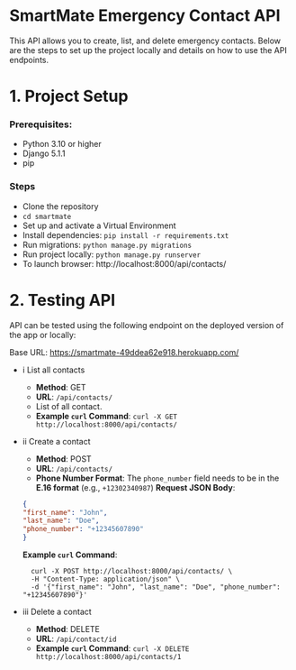 # SmartMate Emergency Contact API

This API allows you to create, list, and delete emergency contacts. Below are the steps to set up the project locally and details on how to use the API endpoints.

# 1. Project Setup

### Prerequisites:
- Python 3.10 or higher
- Django 5.1.1
- pip

### Steps
- Clone the repository
- `cd smartmate`
- Set up and activate a Virtual Environment
- Install dependencies:
```pip install -r requirements.txt```
- Run migrations:
```python manage.py migrations```
- Run project locally:
```python manage.py runserver```
- To launch browser: http://localhost:8000/api/contacts/

# 2. Testing API
API can be tested using the following endpoint on the deployed version of the app or locally:

Base URL: https://smartmate-49ddea62e918.herokuapp.com/

- i List all contacts
    - **Method**: GET
    - **URL**: `/api/contacts/`
    - List of all contact.
    - **Example `curl` Command**:
    ```curl -X GET http://localhost:8000/api/contacts/```

- ii Create a contact
    - **Method**: POST
    - **URL**: `/api/contacts/`
    - **Phone Number Format**: The `phone_number` field needs to be in the **E.16 format** (e.g., `+12302340987`)
     **Request JSON Body**:
    ```json
    {
    "first_name": "John",
    "last_name": "Doe",
    "phone_number": "+12345607890"
    }
    ```

    **Example `curl` Command**:
    ```
      curl -X POST http://localhost:8000/api/contacts/ \
      -H "Content-Type: application/json" \
      -d '{"first_name": "John", "last_name": "Doe", "phone_number": "+12345607890"}'
    ```

- iii Delete a contact
    - **Method**: DELETE
    - **URL**: `/api/contact/id`
    - **Example `curl` Command**:
    ```curl -X DELETE http://localhost:8000/api/contacts/1```
